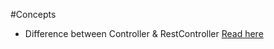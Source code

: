 #Concepts

- Difference between Controller & RestController [Read here](ControllerVsRestController.md)